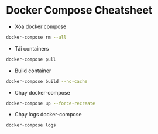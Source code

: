 # Docker Compose Cheatsheet

- Xóa docker compose

```bash
docker-compose rm --all
```

- Tải containers

```bash
docker-compose pull
```

- Build container

```bash
docker-compose build --no-cache
```

- Chạy docker-compose

```bash
docker-compose up --force-recreate
```

- Chạy logs docker-compose

```bash
docker-compose logs
```

